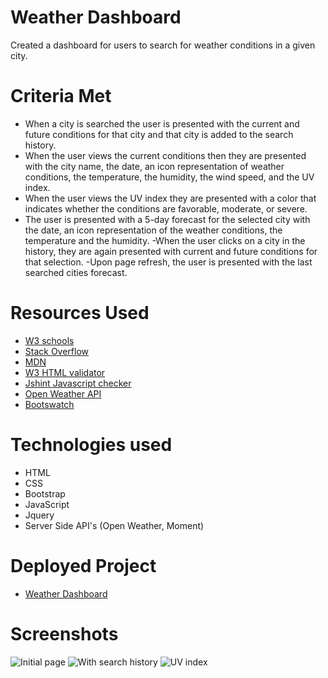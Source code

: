 # Weather Dashboard

Created a dashboard for users to search for weather conditions in a given city.  

# Criteria Met

- When a city is searched the user is presented with the current and future conditions for that city and that city is added to the search history.
- When the user views the current conditions then they are presented with the city name, the date, an icon representation of weather conditions, the temperature, the humidity, the wind speed, and the UV index.
- When the user views the UV index they are presented with a color that indicates whether the conditions are favorable, moderate, or severe.
- The user is presented with a 5-day forecast for the selected city with the date, an icon representation of the weather conditions, the temperature and the humidity.
-When the user clicks on a city in the history, they are again presented with current and future conditions for that selection.
-Upon page refresh, the user is presented with the last searched cities forecast.

# Resources Used

- [W3 schools](https://www.w3schools.com/)
- [Stack Overflow](https://stackoverflow.com/)
- [MDN](https://developer.mozilla.org/en-US/docs/Web/JavaScript)
- [W3 HTML validator](https://validator.w3.org/nu/)
- [Jshint Javascript checker](https://jshint.com/)
- [Open Weather API](https://openweathermap.org/api)
- [Bootswatch](https://bootswatch.com/)

# Technologies used
- HTML
- CSS
- Bootstrap
- JavaScript
- Jquery
- Server Side API's (Open Weather, Moment)

# Deployed Project
- [Weather Dashboard](https://bash7325.github.io/weather-dashboard/)

# Screenshots

![Initial page](https://i.imgur.com/w6BnGCi.png)
![With search history](https://i.imgur.com/OdE49Z8.png)
![UV index](https://i.imgur.com/rxj4vkM.png)
